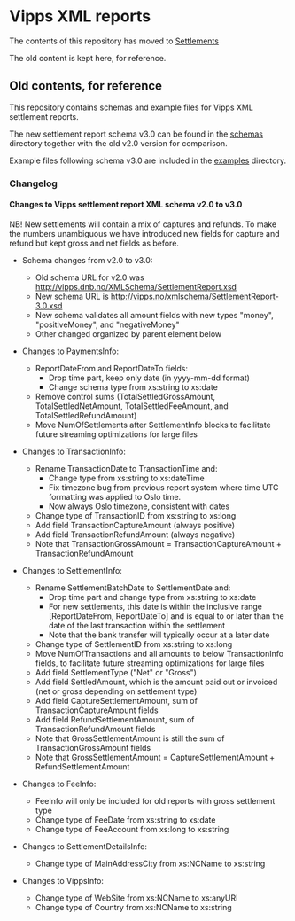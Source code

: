 # Vipps XML reports

The contents of this repository has moved to
[Settlements](https://github.com/vippsas/vipps-developers/tree/master/settlements)

The old content is kept here, for reference.

## Old contents, for reference

This repository contains schemas and example files for Vipps XML settlement reports.

The new settlement report schema v3.0 can be found in the [schemas](schemas) directory together with the old v2.0 version for comparison.

Example files following schema v3.0 are included in the [examples](examples) directory.

### Changelog

#### Changes to Vipps settlement report XML schema v2.0 to v3.0

NB! New settlements will contain a mix of captures and refunds.
To make the numbers unambiguous we have introduced new fields
for capture and refund but kept gross and net fields as before.

- Schema changes from v2.0 to v3.0:
    - Old schema URL for v2.0 was http://vipps.dnb.no/XMLSchema/SettlementReport.xsd
    - New schema URL is http://vipps.no/xmlschema/SettlementReport-3.0.xsd
    - New schema validates all amount fields with new types "money", "positiveMoney", and "negativeMoney"
    - Other changed organized by parent element below

- Changes to PaymentsInfo:
    - ReportDateFrom and ReportDateTo fields:
        - Drop time part, keep only date (in yyyy-mm-dd format)
        - Change schema type from xs:string to xs:date
    - Remove control sums (TotalSettledGrossAmount, TotalSettledNetAmount, TotalSettledFeeAmount, and TotalSettledRefundAmount)
    - Move NumOfSettlements after SettlementInfo blocks to facilitate future streaming optimizations for large files

- Changes to TransactionInfo:
    - Rename TransactionDate to TransactionTime and:
        - Change type from xs:string to xs:dateTime
        - Fix timezone bug from previous report system where time UTC formatting was applied to Oslo time.
        - Now always Oslo timezone, consistent with dates
    - Change type of TransactionID from xs:string to xs:long
    - Add field TransactionCaptureAmount (always positive)
    - Add field TransactionRefundAmount (always negative)
    - Note that TransactionGrossAmount = TransactionCaptureAmount + TransactionRefundAmount

- Changes to SettlementInfo:
    - Rename SettlementBatchDate to SettlementDate and:
        - Drop time part and change type from xs:string to xs:date
        - For new settlements, this date is within the inclusive range [ReportDateFrom, ReportDateTo] and is equal to or later than the date of the last transaction within the settlement
        - Note that the bank transfer will typically occur at a later date
    - Change type of SettlementID from xs:string to xs:long
    - Move NumOfTransactions and all amounts to below TransactionInfo fields, to facilitate future streaming optimizations for large files
    - Add field SettlementType ("Net" or "Gross")
    - Add field SettledAmount, which is the amount paid out or invoiced (net or gross depending on settlement type)
    - Add field CaptureSettlementAmount, sum of TransactionCaptureAmount fields
    - Add field RefundSettlementAmount, sum of TransactionRefundAmount fields
    - Note that GrossSettlementAmount is still the sum of TransactionGrossAmount fields
    - Note that GrossSettlementAmount = CaptureSettlementAmount + RefundSettlementAmount

- Changes to FeeInfo:
    - FeeInfo will only be included for old reports with gross settlement type
    - Change type of FeeDate from xs:string to xs:date
    - Change type of FeeAccount from xs:long to xs:string

- Changes to SettlementDetailsInfo:
    - Change type of MainAddressCity from xs:NCName to xs:string

- Changes to VippsInfo:
    - Change type of WebSite from xs:NCName to xs:anyURI
    - Change type of Country from xs:NCName to xs:string
